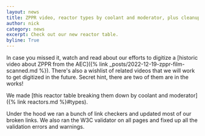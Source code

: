```yaml
---
layout: news
title: ZPPR video, reactor types by coolant and moderator, plus cleanups.
author: nick
category: news
excerpt: Check out our new reactor table.
byline: True
---
```


<div class="row">
<div class="col-md-8" markdown="1">

In case you missed it, watch and read about our efforts to digitize a [historic video
about ZPPR from the AEC]({% link _posts/2022-12-19-zppr-film-scanned.md %}). There's also a wishlist of related
videos that we will work to get digitized in the future. Secret hint, there are two
of them are in the works!

We made [this reactor table breaking them down by coolant and moderator]({% link reactors.md %}#types).

Under the hood we ran a bunch of link checkers and updated most of our broken links. We also
ran the W3C validator on all pages and fixed up all the validation errors and warnings.

</div></div>
